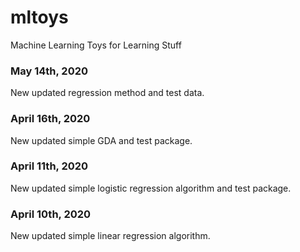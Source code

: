 # mltoys
Machine Learning Toys for Learning Stuff



### May 14th, 2020

New updated regression method and test data.

### April 16th, 2020

New updated simple GDA and test package.

### April 11th, 2020

New updated simple logistic regression algorithm and test package.

### April 10th, 2020

New updated simple linear regression algorithm.
